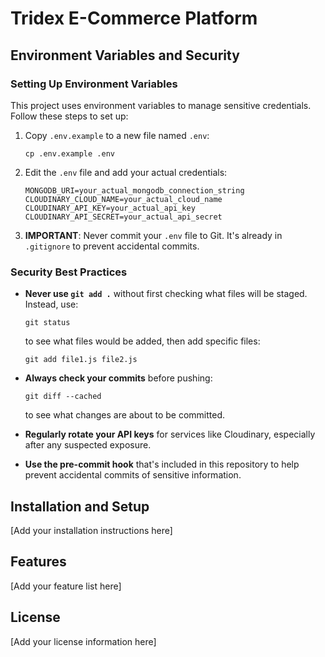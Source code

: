 # Tridex E-Commerce Platform

## Environment Variables and Security

### Setting Up Environment Variables

This project uses environment variables to manage sensitive credentials. Follow these steps to set up:

1. Copy `.env.example` to a new file named `.env`:
   ```
   cp .env.example .env
   ```

2. Edit the `.env` file and add your actual credentials:
   ```
   MONGODB_URI=your_actual_mongodb_connection_string
   CLOUDINARY_CLOUD_NAME=your_actual_cloud_name
   CLOUDINARY_API_KEY=your_actual_api_key
   CLOUDINARY_API_SECRET=your_actual_api_secret
   ```

3. **IMPORTANT**: Never commit your `.env` file to Git. It's already in `.gitignore` to prevent accidental commits.

### Security Best Practices

- **Never use `git add .`** without first checking what files will be staged. Instead, use:
  ```
  git status
  ```
  to see what files would be added, then add specific files:
  ```
  git add file1.js file2.js
  ```

- **Always check your commits** before pushing:
  ```
  git diff --cached
  ```
  to see what changes are about to be committed.

- **Regularly rotate your API keys** for services like Cloudinary, especially after any suspected exposure.

- **Use the pre-commit hook** that's included in this repository to help prevent accidental commits of sensitive information.

## Installation and Setup

[Add your installation instructions here]

## Features

[Add your feature list here]

## License

[Add your license information here]
